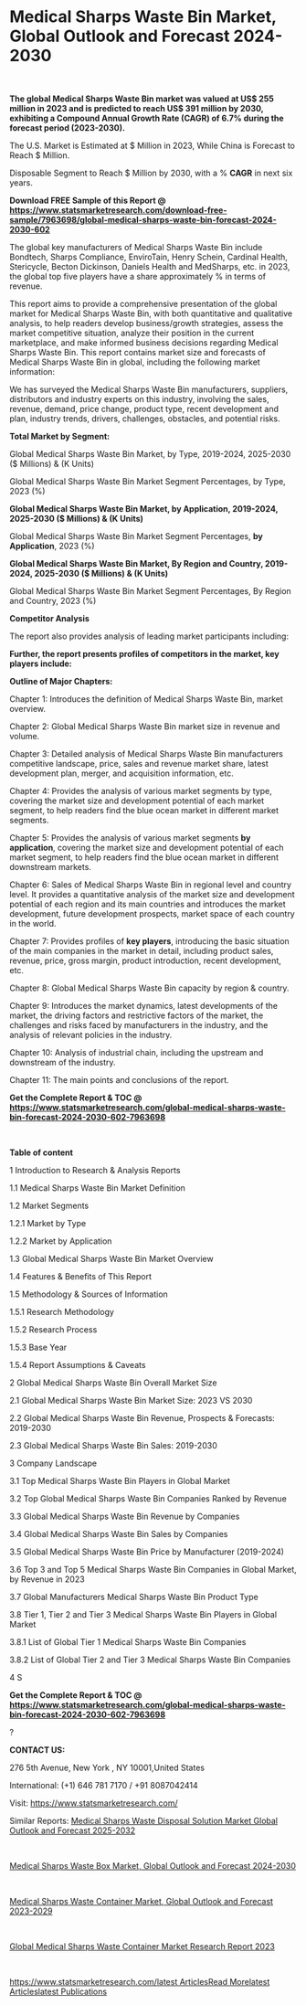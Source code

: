 <h1>Medical Sharps Waste Bin Market, Global Outlook and Forecast 2024-2030</h1><br/><p><strong>The global Medical Sharps Waste Bin market was valued at US$ 255 million in 2023 and is predicted to reach US$ 391 million by 2030, exhibiting a Compound Annual Growth Rate (<strong>CAGR</strong>) of 6.7% during the forecast period (2023-2030).</strong></p>
 
 
 
 <p>The U.S. Market is Estimated at $ Million in 2023, While China is Forecast to Reach $ Million.</p>
 
 
 
 <p>Disposable Segment to Reach $ Million by 2030, with a % <strong>CAGR</strong> in next six years.</p>
 
 
 
 <p><strong>Download FREE Sample of this Report @ <a href="https://www.statsmarketresearch.com/download-free-sample/7963698/global-medical-sharps-waste-bin-forecast-2024-2030-602">https://www.statsmarketresearch.com/download-free-sample/7963698/global-medical-sharps-waste-bin-forecast-2024-2030-602</a></strong></p>
 
 
 
 <p>The global key manufacturers of Medical Sharps Waste Bin include Bondtech, Sharps Compliance, EnviroTain, Henry Schein, Cardinal Health, Stericycle, Becton Dickinson, Daniels Health and MedSharps, etc. in 2023, the global top five players have a share approximately % in terms of revenue.</p>
 
 
 
 <p>This report aims to provide a comprehensive presentation of the global market for Medical Sharps Waste Bin, with both quantitative and qualitative analysis, to help readers develop business/growth strategies, assess the market competitive situation, analyze their position in the current marketplace, and make informed business decisions regarding Medical Sharps Waste Bin. This report contains market size and forecasts of Medical Sharps Waste Bin in global, including the following market information:</p>
 
 
 
 <p>We has surveyed the Medical Sharps Waste Bin manufacturers, suppliers, distributors and industry experts on this industry, involving the sales, revenue, demand, price change, product type, recent development and plan, industry trends, drivers, challenges, obstacles, and potential risks.</p>
 
 
 
 <p><strong>Total Market by Segment:</strong></p>
 
 
 
 <p>Global Medical Sharps Waste Bin Market, by Type, 2019-2024, 2025-2030 ($ Millions) & (K Units)</p>
 
 
 
 <p>Global Medical Sharps Waste Bin Market Segment Percentages, by Type, 2023 (%)</p>
 
 
 
 <p><strong>Global Medical Sharps Waste Bin Market, <strong>by Application</strong>, 2019-2024, 2025-2030 ($ Millions) & (K Units)</strong></p>
 
 
 
 <p>Global Medical Sharps Waste Bin Market Segment Percentages, <strong>by Application</strong>, 2023 (%)</p>
 
 
 
 <p><strong>Global Medical Sharps Waste Bin Market, By Region and Country, 2019-2024, 2025-2030 ($ Millions) & (K Units)</strong></p>
 
 
 
 <p>Global Medical Sharps Waste Bin Market Segment Percentages, By Region and Country, 2023 (%)</p>
 
 
 
 <p><strong>Competitor Analysis</strong></p>
 
 
 
 <p>The report also provides analysis of leading market participants including:</p>
 
 
 
 <p><strong>Further, the report presents profiles of competitors in the market, <strong>key players</strong> include:</strong></p>
 
 
 
 <p><strong>Outline of Major Chapters:</strong></p>
 
 
 
 <p>Chapter 1: Introduces the definition of Medical Sharps Waste Bin, market overview.</p>
 
 
 
 <p>Chapter 2: Global Medical Sharps Waste Bin market size in revenue and volume.</p>
 
 
 
 <p>Chapter 3: Detailed analysis of Medical Sharps Waste Bin manufacturers competitive landscape, price, sales and revenue market share, latest development plan, merger, and acquisition information, etc.</p>
 
 
 
 <p>Chapter 4: Provides the analysis of various market segments by type, covering the market size and development potential of each market segment, to help readers find the blue ocean market in different market segments.</p>
 
 
 
 <p>Chapter 5: Provides the analysis of various market segments <strong>by application</strong>, covering the market size and development potential of each market segment, to help readers find the blue ocean market in different downstream markets.</p>
 
 
 
 <p>Chapter 6: Sales of Medical Sharps Waste Bin in regional level and country level. It provides a quantitative analysis of the market size and development potential of each region and its main countries and introduces the market development, future development prospects, market space of each country in the world.</p>
 
 
 
 <p>Chapter 7: Provides profiles of <strong>key players</strong>, introducing the basic situation of the main companies in the market in detail, including product sales, revenue, price, gross margin, product introduction, recent development, etc.</p>
 
 
 
 <p>Chapter 8: Global Medical Sharps Waste Bin capacity by region & country.</p>
 
 
 
 <p>Chapter 9: Introduces the market dynamics, latest developments of the market, the driving factors and restrictive factors of the market, the challenges and risks faced by manufacturers in the industry, and the analysis of relevant policies in the industry.</p>
 
 
 
 <p>Chapter 10: Analysis of industrial chain, including the upstream and downstream of the industry.</p>
 
 
 
 <p>Chapter 11: The main points and conclusions of the report.</p>
 
 
 
 <div><b>Get the Complete Report & TOC @ <a href="https://www.statsmarketresearch.com/global-medical-sharps-waste-bin-forecast-2024-2030-602-7963698">https://www.statsmarketresearch.com/global-medical-sharps-waste-bin-forecast-2024-2030-602-7963698</a></b></div>
 
 
 
 <p><br />
 
 <b>Table of content</b></p>
 
 
 
 <p>1 Introduction to Research & Analysis Reports<br />
 
 1.1 Medical Sharps Waste Bin Market Definition<br />
 
 1.2 Market Segments<br />
 
 1.2.1 Market by Type<br />
 
 1.2.2 Market by Application<br />
 
 1.3 Global Medical Sharps Waste Bin Market Overview<br />
 
 1.4 Features & Benefits of This Report<br />
 
 1.5 Methodology & Sources of Information<br />
 
 1.5.1 Research Methodology<br />
 
 1.5.2 Research Process<br />
 
 1.5.3 Base Year<br />
 
 1.5.4 Report Assumptions & Caveats<br />
 
 2 Global Medical Sharps Waste Bin Overall Market Size<br />
 
 2.1 Global Medical Sharps Waste Bin Market Size: 2023 VS 2030<br />
 
 2.2 Global Medical Sharps Waste Bin Revenue, Prospects & Forecasts: 2019-2030<br />
 
 2.3 Global Medical Sharps Waste Bin Sales: 2019-2030<br />
 
 3 Company Landscape<br />
 
 3.1 Top Medical Sharps Waste Bin Players in Global Market<br />
 
 3.2 Top Global Medical Sharps Waste Bin Companies Ranked by Revenue<br />
 
 3.3 Global Medical Sharps Waste Bin Revenue by Companies<br />
 
 3.4 Global Medical Sharps Waste Bin Sales by Companies<br />
 
 3.5 Global Medical Sharps Waste Bin Price by Manufacturer (2019-2024)<br />
 
 3.6 Top 3 and Top 5 Medical Sharps Waste Bin Companies in Global Market, by Revenue in 2023<br />
 
 3.7 Global Manufacturers Medical Sharps Waste Bin Product Type<br />
 
 3.8 Tier 1, Tier 2 and Tier 3 Medical Sharps Waste Bin Players in Global Market<br />
 
 3.8.1 List of Global Tier 1 Medical Sharps Waste Bin Companies<br />
 
 3.8.2 List of Global Tier 2 and Tier 3 Medical Sharps Waste Bin Companies<br />
 
 4 S</p>
 
 
 
 <div><b>Get the Complete Report & TOC @ <a href="https://www.statsmarketresearch.com/global-medical-sharps-waste-bin-forecast-2024-2030-602-7963698">https://www.statsmarketresearch.com/global-medical-sharps-waste-bin-forecast-2024-2030-602-7963698</a></b></div>
 
 
 
 <p>? </p>
 
 
 
 <p><b>CONTACT US:</b><br />
 
 276 5th Avenue, New York , NY 10001,United States<br />
 
 International: (+1) 646 781 7170 / +91 8087042414<br />
 
 Visit: <a href="https://www.statsmarketresearch.com/">https://www.statsmarketresearch.com/</a><br />
 
 Similar Reports: <a href="https://www.statsmarketresearch.com/global-medical-sharps-waste-bin-forecast-2024-2030-602-7963698">Medical Sharps Waste Disposal Solution Market Global Outlook and Forecast 2025-2032 </a><br />
 
 <br />
 
 <a href="https://www.statsmarketresearch.com/global-medical-sharps-waste-bin-forecast-2024-2030-602-7963698">Medical Sharps Waste Box Market, Global Outlook and Forecast 2024-2030</a><br />
 
 <br />
 
 <a href="https://www.statsmarketresearch.com/global-medical-sharps-waste-bin-forecast-2024-2030-602-7963698">Medical Sharps Waste Container Market, Global Outlook and Forecast 2023-2029</a><br />
 
 <br />
 
 <a href="https://www.statsmarketresearch.com/global-medical-sharps-waste-bin-forecast-2024-2030-602-7963698">Global Medical Sharps Waste Container Market Research Report 2023</a><br />
 
 <br />
 
 <a href="https://gyeongbokgung.com">https://www.statsmarketresearch.com/</a><a href="https://hallyeomaritime.com">latest Articles</a><a href="https://jingwansa.com">Read More</a><a href="https://nguoiviet.jp/">latest Articles</a><a href="https://www.intelmarketresearch.com/">latest Publications</a></p>